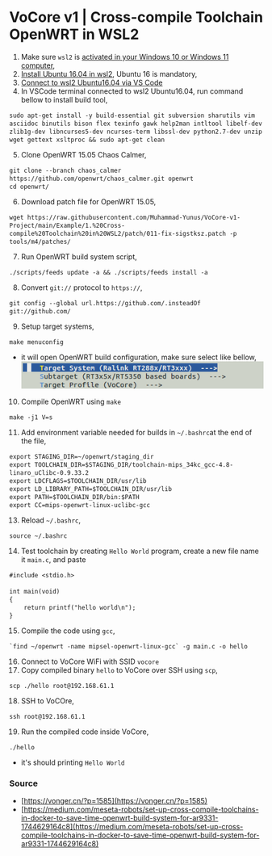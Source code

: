 # VoCore v1 | Cross-compile Toolchain OpenWRT in WSL2

1. Make sure `wsl2` is [activated in your Windows 10 or Windows 11 computer](https://learn.microsoft.com/id-id/windows/wsl/install#prerequisites),
2. [Install Ubuntu 16.04 in wsl2](https://gist.github.com/xynova/87beae35688476efb2ee290d3926f5bb), Ubuntu 16 is mandatory,
3. [Connect to wsl2 Ubuntu16.04  via VS Code](https://code.visualstudio.com/docs/remote/wsl)
4. In VSCode terminal connected to wsl2 Ubuntu16.04, run command bellow to install build tool,
```
sudo apt-get install -y build-essential git subversion sharutils vim asciidoc binutils bison flex texinfo gawk help2man intltool libelf-dev zlib1g-dev libncurses5-dev ncurses-term libssl-dev python2.7-dev unzip wget gettext xsltproc && sudo apt-get clean
```
5. Clone OpenWRT 15.05 Chaos Calmer,
```
git clone --branch chaos_calmer https://github.com/openwrt/chaos_calmer.git openwrt
cd openwrt/
```
6. Download patch file for OpenWRT 15.05,
```
wget https://raw.githubusercontent.com/Muhammad-Yunus/VoCore-v1-Project/main/Example/1.%20Cross-compile%20Toolchain%20in%20WSL2/patch/011-fix-sigstksz.patch -p tools/m4/patches/
```
7. Run OpenWRT build system script,
```
./scripts/feeds update -a && ./scripts/feeds install -a
```
8. Convert `git://` protocol to `https://`,
```
git config --global url.https://github.com/.insteadOf git://github.com/
```
9. Setup target systems,
```
make menuconfig
```
- it will open OpenWRT build configuration, make sure select like bellow,
![](img/build-condif.png)
10. Compile OpenWRT using `make`
```
make -j1 V=s
```
11. Add environment variable needed for builds in `~/.bashrc`at the end of the file, 
```
export STAGING_DIR=~/openwrt/staging_dir
export TOOLCHAIN_DIR=$STAGING_DIR/toolchain-mips_34kc_gcc-4.8-linaro_uClibc-0.9.33.2
export LDCFLAGS=$TOOLCHAIN_DIR/usr/lib
export LD_LIBRARY_PATH=$TOOLCHAIN_DIR/usr/lib
export PATH=$TOOLCHAIN_DIR/bin:$PATH
export CC=mips-openwrt-linux-uclibc-gcc
```
13. Reload `~/.bashrc`,
```
source ~/.bashrc
```
14. Test toolchain by creating `Hello World` program, create a new file name it `main.c`, and paste 
```
#include <stdio.h>

int main(void)
{
    return printf("hello world\n");
}
```
15. Compile the code using `gcc`,
```
`find ~/openwrt -name mipsel-openwrt-linux-gcc` -g main.c -o hello
```
16. Connect to VoCore WiFi with SSID `vocore`
17. Copy compiled binary `hello` to VoCore over SSH using `scp`,
```
scp ./hello root@192.168.61.1
```
18. SSH to VoCOre,  
```
ssh root@192.168.61.1
```
19. Run the compiled code inside VoCore,
```
./hello
``` 
- it's should printing `Hello World`


### Source
- [https://vonger.cn/?p=1585](https://vonger.cn/?p=1585)
- [https://medium.com/meseta-robots/set-up-cross-compile-toolchains-in-docker-to-save-time-openwrt-build-system-for-ar9331-1744629164c8](https://medium.com/meseta-robots/set-up-cross-compile-toolchains-in-docker-to-save-time-openwrt-build-system-for-ar9331-1744629164c8)